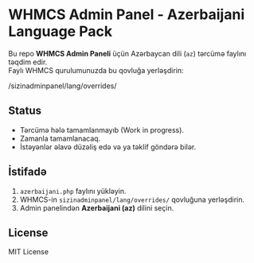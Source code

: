 # WHMCS Admin Panel - Azerbaijani Language Pack

Bu repo **WHMCS Admin Paneli** üçün Azərbaycan dili (`az`) tərcümə faylını təqdim edir.  
Faylı WHMCS qurulumunuzda bu qovluğa yerləşdirin:

/sizinadminpanel/lang/overrides/


## Status
- Tərcümə hələ tamamlanmayıb (Work in progress).
- Zamanla tamamlanacaq.
- İstəyənlər əlavə düzəliş edə və ya təklif göndərə bilər.

## İstifadə
1. `azerbaijani.php` faylını yükləyin.
2. WHMCS-in `sizinadminpanel/lang/overrides/` qovluğuna yerləşdirin.
3. Admin panelindən **Azerbaijani (az)** dilini seçin.

## License
MIT License
